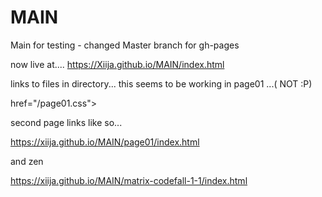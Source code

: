 # MAIN
Main for testing - changed Master branch for gh-pages

now live at.... https://Xiija.github.io/MAIN/index.html  

links to files in directory... this seems to be working in page01 ...( NOT :P)

href="/page01.css"> 

second page links like so...

https://xiija.github.io/MAIN/page01/index.html

and zen

https://xiija.github.io/MAIN/matrix-codefall-1-1/index.html
